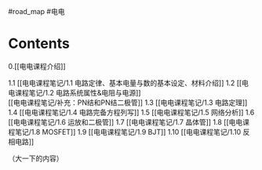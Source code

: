 #road_map  #电电 
# Contents
0.[[电电课程介绍]]

1.1 [[电电课程笔记/1.1 电路定律、基本电量与数的基本设定、材料介绍]]
1.2 [[电电课程笔记/1.2 电路系统属性&电阻与电源]]  
	[[电电课程笔记/补充：PN结和PN结二极管]]
1.3 [[电电课程笔记/1.3 电路定理]]
1.4 [[电电课程笔记/1.4 电路完备方程列写]]
1.5 [[电电课程笔记/1.5 网络分析]]
1.6 [[电电课程笔记/1.6 运放和二极管]]
1.7 [[电电课程笔记/1.7 晶体管]]
1.8 [[电电课程笔记/1.8 MOSFET]]
1.9 [[电电课程笔记/1.9 BJT]]
1.10 [[电电课程笔记/1.10 反相电路]]

（大一下的内容）
